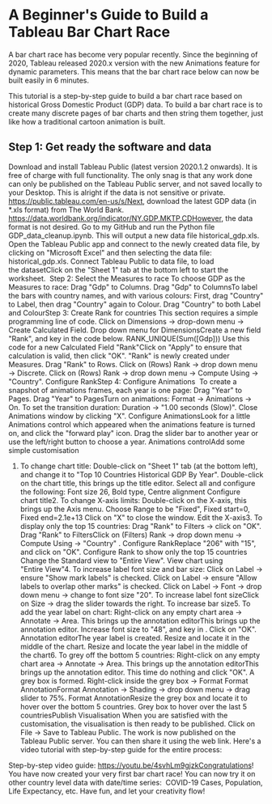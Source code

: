# A Beginner's Guide to Build a Tableau Bar Chart Race

A bar chart race has become very popular recently. Since the beginning of 2020, Tableau released 2020.x version with the new Animations feature for dynamic parameters. This means that the bar chart race below can now be built easily in 6 minutes.

This tutorial is a step-by-step guide to build a bar chart race based on historical Gross Domestic Product (GDP) data. To build a bar chart race is to create many discrete pages of bar charts and then string them together, just like how a traditional cartoon animation is built.

## Step 1: Get ready the software and data
Download and install Tableau Public (latest version 2020.1.2 onwards). It is free of charge with full functionality. The only snag is that any work done can only be published on the Tableau Public server, and not saved locally to your Desktop. This is alright if the data is not sensitive or private.
https://public.tableau.com/en-us/s/Next, download the latest GDP data (in *.xls format) from The World Bank.
https://data.worldbank.org/indicator/NY.GDP.MKTP.CDHowever, the data format is not desired. Go to my GitHub and run the Python file GDP_data_cleanup.ipynb. This will output a new data file historical_gdp.xls.
Open the Tableau Public app and connect to the newly created data file, by clicking on "Microsoft Excel" and then selecting the data file: historical_gdp.xls.
Connect Tableau Public to data file, to load the datasetClick on the "Sheet 1" tab at the bottom left to start the worksheet. 
Step 2: Select the Measures to race
To choose GDP as the Measures to race: Drag "Gdp" to Columns.
Drag "Gdp" to ColumnsTo label the bars with country names, and with various colours:
First, drag "Country" to Label, then drag "Country" again to Colour.
Drag "Country" to both Label and ColourStep 3: Create Rank for countries
This section requires a simple programming line of code.
Click on Dimensions → drop-down menu → Create Calculated Field.
Drop down menu for DimensionsCreate a new field "Rank", and key in the code below.
RANK_UNIQUE(Sum([Gdp]))
Use this code for a new Calculated Field "Rank"Click on "Apply" to ensure that calculation is valid, then click "OK".
"Rank" is newly created under Measures. Drag "Rank" to Rows.
Click on (Rows) Rank → drop down menu → Discrete.
Click on (Rows) Rank → drop down menu → Compute Using → "Country".
Configure RankStep 4: Configure Animations 
To create a snapshot of animations frames, each year is one page:
Drag "Year" to Pages.
Drag "Year" to PagesTurn on animations: Format → Animations → On.
To set the transition duration: Duration → "1.00 seconds (Slow)".
Close Animations window by clicking "X".
Configure AnimationsLook for a little Animations control which appeared when the animations feature is turned on, and click the "forward play" icon. Drag the slider bar to another year or use the left/right button to choose a year.
Animations controlAdd some simple customisation
1. To change chart title:
Double-click on "Sheet 1" tab (at the bottom left), and change it to "Top 10 Countries Historical GDP By Year".
Double-click on the chart title, this brings up the title editor.
Select all and configure the following:
Font size 26, Bold type, Centre alignment
Configure chart title2. To change X-axis limits:
Double-click on the X-axis, this brings up the Axis menu.
Choose Range to be "Fixed", Fixed start=0, Fixed end=2.1e+13
Click on "X" to close the window.
Edit the X-axis3. To display only the top 15 countries:
Drag "Rank" to Filters → click on "OK".
Drag "Rank" to FiltersClick on (Filters) Rank → drop down menu → Compute Using → "Country" .
Configure RankReplace "206" with "15", and click on "OK".
Configure Rank to show only the top 15 countries
Change the Standard view to "Entire View".
View chart using "Entire View"4. To increase label font size and bar size:
Click on Label → ensure "Show mark labels" is checked.
Click on Label → ensure "Allow labels to overlap other marks" is checked.
Click on Label → Font → drop down menu → change to font size "20".
To increase label font sizeClick on Size → drag the slider towards the right.
To increase bar size5. To add the year label on chart:
Right-click on any empty chart area → Annotate → Area.
This brings up the annotation editorThis brings up the annotation editor.
Increase font size to "48", and key in <Page Name>.
Click on "OK".
Annotation editorThe year label is created. Resize and locate it in the middle of the chart.
Resize and locate the year label in the middle of the chart6. To grey off the bottom 5 countries:
Right-click on any empty chart area → Annotate → Area.
This brings up the annotation editorThis brings up the annotation editor. This time do nothing and click "OK".
A grey box is formed. Right-click inside the grey box → Format
Format AnnotationFormat Annotation → Shading → drop down menu → drag slider to 75%.
Format AnnotationResize the grey box and locate it to hover over the bottom 5 countries.
Grey box to hover over the last 5 countriesPublish Visualisation
When you are satisfied with the customisation, the visualisation is then ready to be published.
Click on File → Save to Tableau Public.
The work is now published on the Tableau Public server. You can then share it using the web link.
Here's a video tutorial with step-by-step guide for the entire process:



Step-by-step video guide: https://youtu.be/4svhLm9gjzkCongratulations!
You have now created your very first bar chart race!
You can now try it on other country level data with date/time series: 
COVID-19 Cases, Population, Life Expectancy, etc.
Have fun, and let your creativity flow!
